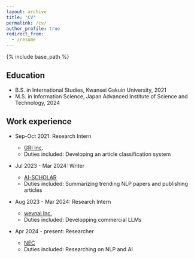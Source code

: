 ```yaml
---
layout: archive
title: "CV"
permalink: /cv/
author_profile: true
redirect_from:
  - /resume
---
```


{% include base_path %}

## Education
* B.S. in International Studies, Kwansei Gakuin University, 2021
* M.S. in Information Science, Japan Advanced Institute of Science and Technology, 2024

## Work experience
* Sep-Oct 2021: Research Intern
  * [GRI Inc](https://gri.jp/).
  * Duties included: Developing an article classification system
 
* Jul 2023 - Mar 2024: Writer
  * [AI-SCHOLAR](https://ai-scholar.tech/)
  * Duties included: Summarizing trending NLP papers and publishing articles
 
* Aug 2023 - Mar 2024: Research Intern
  * [wevnal Inc.](https://wevnal.co.jp/)
  * Duties included: Developping commercial LLMs
  
* Apr 2024 - present: Researcher
  * [NEC](https://www.nec.com/)
  * Duties included: Researching on NLP and AI

